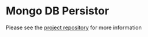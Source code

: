 # Mongo DB Persistor

Please see the [project repository](https://github.com/vert-x/mod-formupload) for more information





